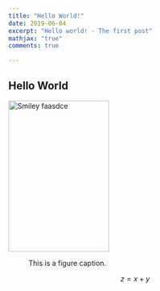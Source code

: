 ```yaml
---
title: "Hello World!"
date: 2019-06-04
excerpt: "Hello world! - The first post"
mathjax: "true"
comments: true

---
```



## Hello World



<img src="{{site.url}}{{site.baseurl}}/images/first_post/output_18_0.jpg" alt="Smiley faasdce" height="300" width="200">
<figure><figcaption>This is a figure caption.</figcaption></figure>


$$z = x+y$$
